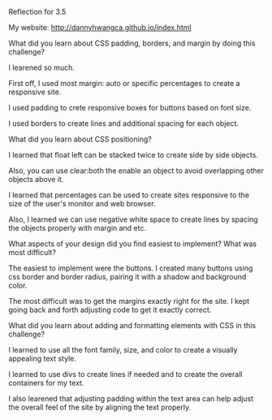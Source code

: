 Reflection for 3.5

My website: http://dannyhwangca.github.io/index.html

What did you learn about CSS padding, borders, and margin by doing this challenge?

I learened so much. 

First off, I used most margin: auto or specific percentages to create a responsive site. 

I used padding to crete responsive boxes for buttons based on font size.

I used borders to create lines and additional spacing for each object. 

What did you learn about CSS positioning?

I learned that float left can be stacked twice to create side by side objects. 

Also, you can use clear:both the enable an object to avoid overlapping other objects above it. 

I learned that percentages can be used to create sites responsive to the size of the user's monitor and web browser. 

Also, I learned we can use negative white space to create lines by spacing the objects properly with margin and etc. 

What aspects of your design did you find easiest to implement? What was most difficult?

The easiest to implement were the buttons. I created many buttons using css border and border radius, pairing it with a shadow and background color.

The most difficult was to get the margins exactly right for the site. I kept going back and forth adjusting code to get it exactly correct.

What did you learn about adding and formatting elements with CSS in this challenge?

I learned to use all the font family, size, and color to create a visually appealing text style. 

I learned to use divs to create lines if needed and to create the overall containers for my text. 

I also learened that adjusting padding within the text area can help adjust the overall feel of the site by aligning the text properly. 
